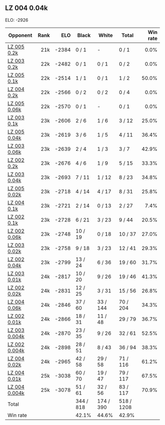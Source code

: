 ## LZ 004 0.04k ##

ELO: -2926

Opponent | Rank | ELO | Black | White | Total | Win rate
---------|-----:|----:|-------|-------|-------|-------:
[LZ 005 0.2k](LZ%20005%200.2k.md) | 21k | -2384 | 0 / 1 | - | 0 / 1 | 0.0%
[LZ 003 0.2k](LZ%20003%200.2k.md) | 22k | -2482 | 0 / 1 | 0 / 1 | 0 / 2 | 0.0%
[LZ 005 0.1k](LZ%20005%200.1k.md) | 22k | -2514 | 1 / 1 | 0 / 1 | 1 / 2 | 50.0%
[LZ 004 0.2k](LZ%20004%200.2k.md) | 22k | -2566 | 0 / 2 | 0 / 2 | 0 / 4 | 0.0%
[LZ 005 0.06k](LZ%20005%200.06k.md) | 22k | -2570 | 0 / 1 | - | 0 / 1 | 0.0%
[LZ 003 0.1k](LZ%20003%200.1k.md) | 23k | -2606 | 2 / 6 | 1 / 6 | 3 / 12 | 25.0%
[LZ 005 0.04k](LZ%20005%200.04k.md) | 23k | -2619 | 3 / 6 | 1 / 5 | 4 / 11 | 36.4%
[LZ 003 0.06k](LZ%20003%200.06k.md) | 23k | -2639 | 2 / 4 | 1 / 3 | 3 / 7 | 42.9%
[LZ 002 0.2k](LZ%20002%200.2k.md) | 23k | -2676 | 4 / 6 | 1 / 9 | 5 / 15 | 33.3%
[LZ 003 0.04k](LZ%20003%200.04k.md) | 23k | -2693 | 7 / 11 | 1 / 12 | 8 / 23 | 34.8%
[LZ 005 0.02k](LZ%20005%200.02k.md) | 23k | -2718 | 4 / 14 | 4 / 17 | 8 / 31 | 25.8%
[LZ 004 0.1k](LZ%20004%200.1k.md) | 23k | -2721 | 2 / 14 | 0 / 13 | 2 / 27 | 7.4%
[LZ 002 0.1k](LZ%20002%200.1k.md) | 23k | -2728 | 6 / 21 | 3 / 23 | 9 / 44 | 20.5%
[LZ 002 0.06k](LZ%20002%200.06k.md) | 23k | -2748 | 10 / 19 | 0 / 18 | 10 / 37 | 27.0%
[LZ 003 0.02k](LZ%20003%200.02k.md) | 23k | -2758 | 9 / 18 | 3 / 23 | 12 / 41 | 29.3%
[LZ 002 0.04k](LZ%20002%200.04k.md) | 23k | -2799 | 13 / 24 | 6 / 36 | 19 / 60 | 31.7%
[LZ 003 0.01k](LZ%20003%200.01k.md) | 24k | -2817 | 10 / 20 | 9 / 26 | 19 / 46 | 41.3%
[LZ 002 0.02k](LZ%20002%200.02k.md) | 24k | -2831 | 12 / 25 | 3 / 31 | 15 / 56 | 26.8%
[LZ 004 0.06k](LZ%20004%200.06k.md) | 24k | -2846 | 37 / 60 | 33 / 144 | 70 / 204 | 34.3%
[LZ 002 0.01k](LZ%20002%200.01k.md) | 24k | -2866 | 18 / 31 | 11 / 48 | 29 / 79 | 36.7%
[LZ 003 0.004k](LZ%20003%200.004k.md) | 24k | -2870 | 23 / 35 | 9 / 26 | 32 / 61 | 52.5%
[LZ 002 0.004k](LZ%20002%200.004k.md) | 24k | -2898 | 28 / 51 | 8 / 43 | 36 / 94 | 38.3%
[LZ 004 0.02k](LZ%20004%200.02k.md) | 24k | -2965 | 42 / 58 | 29 / 58 | 71 / 116 | 61.2%
[LZ 004 0.01k](LZ%20004%200.01k.md) | 25k | -3038 | 60 / 70 | 19 / 47 | 79 / 117 | 67.5%
[LZ 004 0.004k](LZ%20004%200.004k.md) | 25k | -3078 | 51 / 61 | 32 / 56 | 83 / 117 | 70.9%
Total | | | 344 / 818 | 174 / 390 | 518 / 1208 | 
Win rate| | | 42.1% | 44.6% | 42.9% | 
